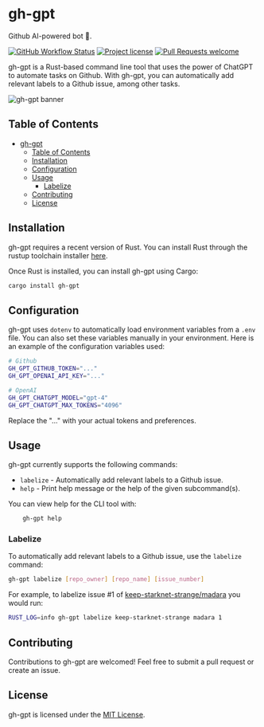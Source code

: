 # gh-gpt

Github AI-powered bot 🤖.

[![GitHub Workflow Status](https://github.com/abdelhamidbakhta/gh-gpt/actions/workflows/test.yml/badge.svg)](https://github.com/abdelhamidbakhta/gh-gpt/actions/workflows/test.yml)
[![Project license](https://img.shields.io/github/license/abdelhamidbakhta/gh-gpt.svg?style=flat-square)](LICENSE)
[![Pull Requests welcome](https://img.shields.io/badge/PRs-welcome-ff69b4.svg?style=flat-square)](https://github.com/abdelhamidbakhta/gh-gpt/issues?q=is%3Aissue+is%3Aopen+label%3A%22help+wanted%22)

gh-gpt is a Rust-based command line tool that uses the power of ChatGPT to automate tasks on Github. With gh-gpt, you can automatically add relevant labels to a Github issue, among other tasks.

![gh-gpt banner](banner.png)

## Table of Contents

- [gh-gpt](#gh-gpt)
  - [Table of Contents](#table-of-contents)
  - [Installation](#installation)
  - [Configuration](#configuration)
  - [Usage](#usage)
    - [Labelize](#labelize)
  - [Contributing](#contributing)
  - [License](#license)

## Installation

gh-gpt requires a recent version of Rust. You can install Rust through the rustup toolchain installer [here](https://rustup.rs/).

Once Rust is installed, you can install gh-gpt using Cargo:

```bash
cargo install gh-gpt
```

## Configuration

gh-gpt uses `dotenv` to automatically load environment variables from a `.env` file. You can also set these variables manually in your environment. Here is an example of the configuration variables used:

```bash
# Github
GH_GPT_GITHUB_TOKEN="..."
GH_GPT_OPENAI_API_KEY="..."

# OpenAI
GH_GPT_CHATGPT_MODEL="gpt-4"
GH_GPT_CHATGPT_MAX_TOKENS="4096"
```

Replace the "..." with your actual tokens and preferences.

## Usage

gh-gpt currently supports the following commands:

- `labelize` - Automatically add relevant labels to a Github issue.
- `help` - Print help message or the help of the given subcommand(s).

You can view help for the CLI tool with:

```bash
    gh-gpt help
```

### Labelize

To automatically add relevant labels to a Github issue, use the `labelize` command:

```bash
gh-gpt labelize [repo_owner] [repo_name] [issue_number]
```

For example, to labelize issue #1 of [keep-starknet-strange/madara](https://github.com/keep-starknet-strange/madara) you would run:

```bash
RUST_LOG=info gh-gpt labelize keep-starknet-strange madara 1
```

## Contributing

Contributions to gh-gpt are welcomed! Feel free to submit a pull request or create an issue.

## License

gh-gpt is licensed under the [MIT License](LICENSE).

